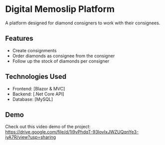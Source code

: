 # Digital Memoslip Platform

A platform designed for diamond consigners to work with their consignees.

## Features

- Create consignments
- Order diamonds as consignee from the consigner
- Follow up the stock of diamonds per consigner

## Technologies Used

- Frontend: [Blazor & MVC]
- Backend: [.Net Core API]
- Database: [MySQL]

## Demo

Check out this video demo of the project:
https://drive.google.com/file/d/1i9vPhdqT-93lovIxJWZUQqnYe3-iyA7R/view?usp=sharing
